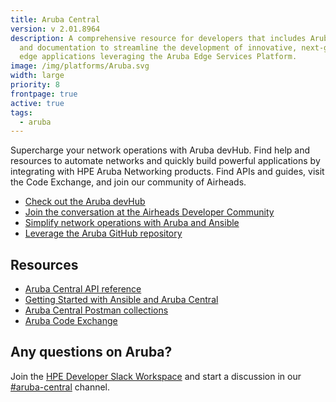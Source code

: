 ```yaml
---
title: Aruba Central
version: v 2.01.8964
description: A comprehensive resource for developers that includes Aruba APIs
  and documentation to streamline the development of innovative, next-generation
  edge applications leveraging the Aruba Edge Services Platform.
image: /img/platforms/Aruba.svg
width: large
priority: 8
frontpage: true
active: true
tags:
  - aruba
---
```

Supercharge your network operations with Aruba devHub. Find help and resources to automate networks and quickly build powerful applications by integrating with HPE Aruba Networking products. Find APIs and guides, visit the Code Exchange, and join our community of Airheads.

* [Check out the Aruba devHub](https://developer.arubanetworks.com/)    
* [Join the conversation at the Airheads Developer Community](https://community.arubanetworks.com/community-home/digestviewer?communitykey=ea467413-8db4-4c49-b5f8-1a12f193e959&tab=digestviewer)    
* [Simplify network operations with Aruba and Ansible](https://www.ansible.com/integrations/networks/aruba)    
* [Leverage the Aruba GitHub repository](https://github.com/aruba)     

## Resources

* [Aruba Central API reference](https://developer.arubanetworks.com/hpe-aruba-networking-central/docs/rest-api-getting-started)    
* [Getting Started with Ansible and Aruba Central](https://developer.arubanetworks.com/aruba-central/docs/ansible-getting-started)    
* [Aruba Central Postman collections](https://github.com/aruba/aruba-postman-collections)     
* [Aruba Code Exchange](https://devhub.arubanetworks.com/code-exchange)      

## Any questions on Aruba?

Join the [HPE Developer Slack Workspace](https://slack.hpedev.io/) and start a discussion in our [\#aruba-central](https://hpedev.slack.com/archives/C0164BJHKJP) channel.